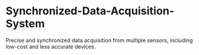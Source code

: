 # Synchronized-Data-Acquisition-System
Precise and synchronized data acquisition from multiple sensors, including low-cost and less accurate devices.
